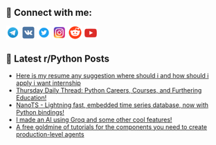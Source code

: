 ## 🔎 Connect with me:
[<img src="https://github.com/bullbesh/bullbesh/blob/main/images/Telegram.png" width="32" height="32" />](https://t.me/bullbesh)
[<img src="https://github.com/bullbesh/bullbesh/blob/main/images/VK.png" width="32" height="32" />](https://vk.com/bullbesh)
[<img src="https://github.com/bullbesh/bullbesh/blob/main/images/Twitter.png" width="32" height="32" />](https://twitter.com/bullbesh1)
[<img src="https://github.com/bullbesh/bullbesh/blob/main/images/Instagram.png" width="32" height="32" />](https://www.instagram.com/bullbesh)
[<img src="https://github.com/bullbesh/bullbesh/blob/main/images/Reddit.png" width="32" height="32" />](https://www.reddit.com/user/bullbesh)
[<img src="https://github.com/bullbesh/bullbesh/blob/main/images/YouTube.png" width="32" height="32" />](https://www.youtube.com/channel/UCtfjRs6uzgq5mfm8S06WTcg)

## 📕 Latest r/Python Posts
<!-- BLOG-POST-LIST:START -->
- [Here is my resume any suggestion where should i and how should i apply i want internship](https://www.reddit.com/r/Python/comments/1lf0591/here_is_my_resume_any_suggestion_where_should_i/)
- [Thursday Daily Thread: Python Careers, Courses, and Furthering Education!](https://www.reddit.com/r/Python/comments/1lewl21/thursday_daily_thread_python_careers_courses_and/)
- [NanoTS - Lightning fast, embedded time series database, now with Python bindings!](https://www.reddit.com/r/Python/comments/1lew5ve/nanots_lightning_fast_embedded_time_series/)
- [I made an AI using Groq and some other cool features!](https://www.reddit.com/r/Python/comments/1levsjv/i_made_an_ai_using_groq_and_some_other_cool/)
- [A free goldmine of tutorials for the components you need to create production-level agents](https://www.reddit.com/r/Python/comments/1leue2k/a_free_goldmine_of_tutorials_for_the_components/)
<!-- BLOG-POST-LIST:END -->
